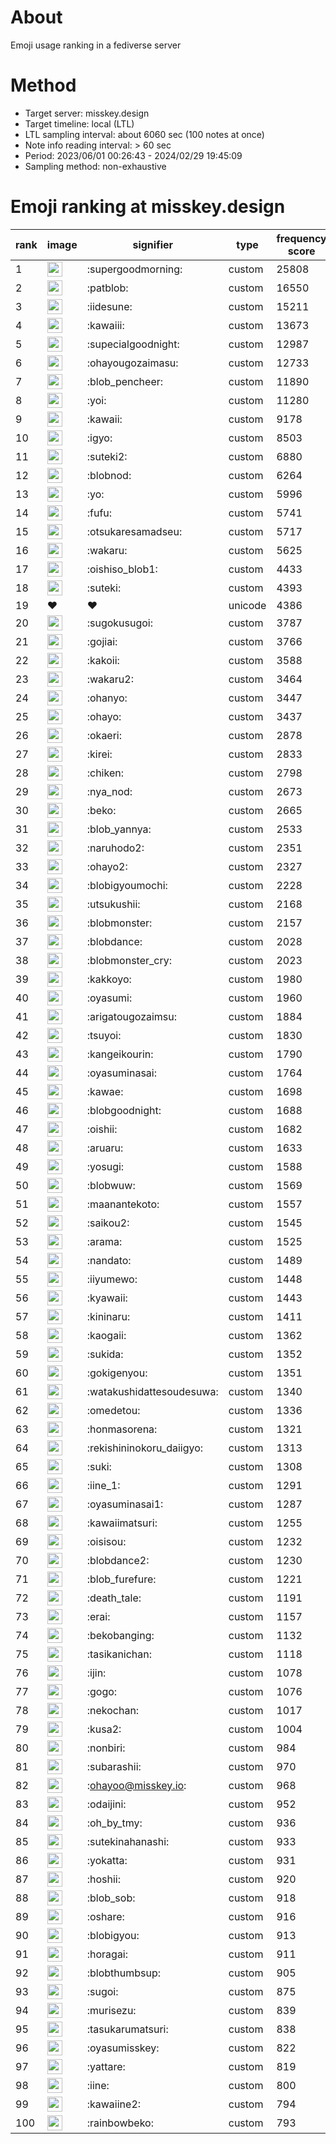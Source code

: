 # About
Emoji usage ranking in a fediverse server

# Method
- Target server: misskey.design
- Target timeline: local (LTL)
- LTL sampling interval: about 6060 sec (100 notes at once)
- Note info reading interval: > 60 sec
- Period: 2023/06/01 00:26:43 - 2024/02/29 19:45:09 
- Sampling method: non-exhaustive

# Emoji ranking at misskey.design

|rank|image|signifier|type|frequency score|
|----|----|----|----|----|
|1|<img height="24" src="https://misskey.design/emoji/supergoodmorning.webp">|:supergoodmorning:|custom|25808|
|2|<img height="24" src="https://misskey.design/emoji/patblob.webp">|:patblob:|custom|16550|
|3|<img height="24" src="https://misskey.design/emoji/iidesune.webp">|:iidesune:|custom|15211|
|4|<img height="24" src="https://misskey.design/emoji/kawaiii.webp">|:kawaiii:|custom|13673|
|5|<img height="24" src="https://misskey.design/emoji/supecialgoodnight.webp">|:supecialgoodnight:|custom|12987|
|6|<img height="24" src="https://misskey.design/emoji/ohayougozaimasu.webp">|:ohayougozaimasu:|custom|12733|
|7|<img height="24" src="https://misskey.design/emoji/blob_pencheer.webp">|:blob_pencheer:|custom|11890|
|8|<img height="24" src="https://misskey.design/emoji/yoi.webp">|:yoi:|custom|11280|
|9|<img height="24" src="https://misskey.design/emoji/kawaii.webp">|:kawaii:|custom|9178|
|10|<img height="24" src="https://misskey.design/emoji/igyo.webp">|:igyo:|custom|8503|
|11|<img height="24" src="https://misskey.design/emoji/suteki2.webp">|:suteki2:|custom|6880|
|12|<img height="24" src="https://misskey.design/emoji/blobnod.webp">|:blobnod:|custom|6264|
|13|<img height="24" src="https://misskey.design/emoji/yo.webp">|:yo:|custom|5996|
|14|<img height="24" src="https://misskey.design/emoji/fufu.webp">|:fufu:|custom|5741|
|15|<img height="24" src="https://misskey.design/emoji/otsukaresamadseu.webp">|:otsukaresamadseu:|custom|5717|
|16|<img height="24" src="https://misskey.design/emoji/wakaru.webp">|:wakaru:|custom|5625|
|17|<img height="24" src="https://misskey.design/emoji/oishiso_blob1.webp">|:oishiso_blob1:|custom|4433|
|18|<img height="24" src="https://misskey.design/emoji/suteki.webp">|:suteki:|custom|4393|
|19|❤|❤|unicode|4386|
|20|<img height="24" src="https://misskey.design/emoji/sugokusugoi.webp">|:sugokusugoi:|custom|3787|
|21|<img height="24" src="https://misskey.design/emoji/gojiai.webp">|:gojiai:|custom|3766|
|22|<img height="24" src="https://misskey.design/emoji/kakoii.webp">|:kakoii:|custom|3588|
|23|<img height="24" src="https://misskey.design/emoji/wakaru2.webp">|:wakaru2:|custom|3464|
|24|<img height="24" src="https://misskey.design/emoji/ohanyo.webp">|:ohanyo:|custom|3447|
|25|<img height="24" src="https://misskey.design/emoji/ohayo.webp">|:ohayo:|custom|3437|
|26|<img height="24" src="https://misskey.design/emoji/okaeri.webp">|:okaeri:|custom|2878|
|27|<img height="24" src="https://misskey.design/emoji/kirei.webp">|:kirei:|custom|2833|
|28|<img height="24" src="https://misskey.design/emoji/chiken.webp">|:chiken:|custom|2798|
|29|<img height="24" src="https://misskey.design/emoji/nya_nod.webp">|:nya_nod:|custom|2673|
|30|<img height="24" src="https://misskey.design/emoji/beko.webp">|:beko:|custom|2665|
|31|<img height="24" src="https://misskey.design/emoji/blob_yannya.webp">|:blob_yannya:|custom|2533|
|32|<img height="24" src="https://misskey.design/emoji/naruhodo2.webp">|:naruhodo2:|custom|2351|
|33|<img height="24" src="https://misskey.design/emoji/ohayo2.webp">|:ohayo2:|custom|2327|
|34|<img height="24" src="https://misskey.design/emoji/blobigyoumochi.webp">|:blobigyoumochi:|custom|2228|
|35|<img height="24" src="https://misskey.design/emoji/utsukushii.webp">|:utsukushii:|custom|2168|
|36|<img height="24" src="https://misskey.design/emoji/blobmonster.webp">|:blobmonster:|custom|2157|
|37|<img height="24" src="https://misskey.design/emoji/blobdance.webp">|:blobdance:|custom|2028|
|38|<img height="24" src="https://misskey.design/emoji/blobmonster_cry.webp">|:blobmonster_cry:|custom|2023|
|39|<img height="24" src="https://misskey.design/emoji/kakkoyo.webp">|:kakkoyo:|custom|1980|
|40|<img height="24" src="https://misskey.design/emoji/oyasumi.webp">|:oyasumi:|custom|1960|
|41|<img height="24" src="https://misskey.design/emoji/arigatougozaimsu.webp">|:arigatougozaimsu:|custom|1884|
|42|<img height="24" src="https://misskey.design/emoji/tsuyoi.webp">|:tsuyoi:|custom|1830|
|43|<img height="24" src="https://misskey.design/emoji/kangeikourin.webp">|:kangeikourin:|custom|1790|
|44|<img height="24" src="https://misskey.design/emoji/oyasuminasai.webp">|:oyasuminasai:|custom|1764|
|45|<img height="24" src="https://misskey.design/emoji/kawae.webp">|:kawae:|custom|1698|
|46|<img height="24" src="https://misskey.design/emoji/blobgoodnight.webp">|:blobgoodnight:|custom|1688|
|47|<img height="24" src="https://misskey.design/emoji/oishii.webp">|:oishii:|custom|1682|
|48|<img height="24" src="https://misskey.design/emoji/aruaru.webp">|:aruaru:|custom|1633|
|49|<img height="24" src="https://misskey.design/emoji/yosugi.webp">|:yosugi:|custom|1588|
|50|<img height="24" src="https://misskey.design/emoji/blobwuw.webp">|:blobwuw:|custom|1569|
|51|<img height="24" src="https://misskey.design/emoji/maanantekoto.webp">|:maanantekoto:|custom|1557|
|52|<img height="24" src="https://misskey.design/emoji/saikou2.webp">|:saikou2:|custom|1545|
|53|<img height="24" src="https://misskey.design/emoji/arama.webp">|:arama:|custom|1525|
|54|<img height="24" src="https://misskey.design/emoji/nandato.webp">|:nandato:|custom|1489|
|55|<img height="24" src="https://misskey.design/emoji/iiyumewo.webp">|:iiyumewo:|custom|1448|
|56|<img height="24" src="https://misskey.design/emoji/kyawaii.webp">|:kyawaii:|custom|1443|
|57|<img height="24" src="https://misskey.design/emoji/kininaru.webp">|:kininaru:|custom|1411|
|58|<img height="24" src="https://misskey.design/emoji/kaogaii.webp">|:kaogaii:|custom|1362|
|59|<img height="24" src="https://misskey.design/emoji/sukida.webp">|:sukida:|custom|1352|
|60|<img height="24" src="https://misskey.design/emoji/gokigenyou.webp">|:gokigenyou:|custom|1351|
|61|<img height="24" src="https://misskey.design/emoji/watakushidattesoudesuwa.webp">|:watakushidattesoudesuwa:|custom|1340|
|62|<img height="24" src="https://misskey.design/emoji/omedetou.webp">|:omedetou:|custom|1336|
|63|<img height="24" src="https://misskey.design/emoji/honmasorena.webp">|:honmasorena:|custom|1321|
|64|<img height="24" src="https://misskey.design/emoji/rekishininokoru_daiigyo.webp">|:rekishininokoru_daiigyo:|custom|1313|
|65|<img height="24" src="https://misskey.design/emoji/suki.webp">|:suki:|custom|1308|
|66|<img height="24" src="https://misskey.design/emoji/iine_1.webp">|:iine_1:|custom|1291|
|67|<img height="24" src="https://misskey.design/emoji/oyasuminasai1.webp">|:oyasuminasai1:|custom|1287|
|68|<img height="24" src="https://misskey.design/emoji/kawaiimatsuri.webp">|:kawaiimatsuri:|custom|1255|
|69|<img height="24" src="https://misskey.design/emoji/oisisou.webp">|:oisisou:|custom|1232|
|70|<img height="24" src="https://misskey.design/emoji/blobdance2.webp">|:blobdance2:|custom|1230|
|71|<img height="24" src="https://misskey.design/emoji/blob_furefure.webp">|:blob_furefure:|custom|1221|
|72|<img height="24" src="https://misskey.design/emoji/death_tale.webp">|:death_tale:|custom|1191|
|73|<img height="24" src="https://misskey.design/emoji/erai.webp">|:erai:|custom|1157|
|74|<img height="24" src="https://misskey.design/emoji/bekobanging.webp">|:bekobanging:|custom|1132|
|75|<img height="24" src="https://misskey.design/emoji/tasikanichan.webp">|:tasikanichan:|custom|1118|
|76|<img height="24" src="https://misskey.design/emoji/ijin.webp">|:ijin:|custom|1078|
|77|<img height="24" src="https://misskey.design/emoji/gogo.webp">|:gogo:|custom|1076|
|78|<img height="24" src="https://misskey.design/emoji/nekochan.webp">|:nekochan:|custom|1017|
|79|<img height="24" src="https://misskey.design/emoji/kusa2.webp">|:kusa2:|custom|1004|
|80|<img height="24" src="https://misskey.design/emoji/nonbiri.webp">|:nonbiri:|custom|984|
|81|<img height="24" src="https://misskey.design/emoji/subarashii.webp">|:subarashii:|custom|970|
|82|<img height="24" src="https://misskey.design/emoji/ohayoo.webp">|:ohayoo@misskey.io:|custom|968|
|83|<img height="24" src="https://misskey.design/emoji/odaijini.webp">|:odaijini:|custom|952|
|84|<img height="24" src="https://misskey.design/emoji/oh_by_tmy.webp">|:oh_by_tmy:|custom|936|
|85|<img height="24" src="https://misskey.design/emoji/sutekinahanashi.webp">|:sutekinahanashi:|custom|933|
|86|<img height="24" src="https://misskey.design/emoji/yokatta.webp">|:yokatta:|custom|931|
|87|<img height="24" src="https://misskey.design/emoji/hoshii.webp">|:hoshii:|custom|920|
|88|<img height="24" src="https://misskey.design/emoji/blob_sob.webp">|:blob_sob:|custom|918|
|89|<img height="24" src="https://misskey.design/emoji/oshare.webp">|:oshare:|custom|916|
|90|<img height="24" src="https://misskey.design/emoji/blobigyou.webp">|:blobigyou:|custom|913|
|91|<img height="24" src="https://misskey.design/emoji/horagai.webp">|:horagai:|custom|911|
|92|<img height="24" src="https://misskey.design/emoji/blobthumbsup.webp">|:blobthumbsup:|custom|905|
|93|<img height="24" src="https://misskey.design/emoji/sugoi.webp">|:sugoi:|custom|875|
|94|<img height="24" src="https://misskey.design/emoji/murisezu.webp">|:murisezu:|custom|839|
|95|<img height="24" src="https://misskey.design/emoji/tasukarumatsuri.webp">|:tasukarumatsuri:|custom|838|
|96|<img height="24" src="https://misskey.design/emoji/oyasumisskey.webp">|:oyasumisskey:|custom|822|
|97|<img height="24" src="https://misskey.design/emoji/yattare.webp">|:yattare:|custom|819|
|98|<img height="24" src="https://misskey.design/emoji/iine.webp">|:iine:|custom|800|
|99|<img height="24" src="https://misskey.design/emoji/kawaiine2.webp">|:kawaiine2:|custom|794|
|100|<img height="24" src="https://misskey.design/emoji/rainbowbeko.webp">|:rainbowbeko:|custom|793|
